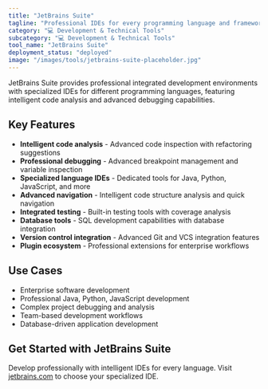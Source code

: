 ```yaml
---
title: "JetBrains Suite"
tagline: "Professional IDEs for every programming language and framework"
category: "💻 Development & Technical Tools"
subcategory: "💻 Development & Technical Tools"
tool_name: "JetBrains Suite"
deployment_status: "deployed"
image: "/images/tools/jetbrains-suite-placeholder.jpg"
---
```

JetBrains Suite provides professional integrated development environments with specialized IDEs for different programming languages, featuring intelligent code analysis and advanced debugging capabilities.

## Key Features

- **Intelligent code analysis** - Advanced code inspection with refactoring suggestions
- **Professional debugging** - Advanced breakpoint management and variable inspection
- **Specialized language IDEs** - Dedicated tools for Java, Python, JavaScript, and more
- **Advanced navigation** - Intelligent code structure analysis and quick navigation
- **Integrated testing** - Built-in testing tools with coverage analysis
- **Database tools** - SQL development capabilities with database integration
- **Version control integration** - Advanced Git and VCS integration features
- **Plugin ecosystem** - Professional extensions for enterprise workflows

## Use Cases

- Enterprise software development
- Professional Java, Python, JavaScript development
- Complex project debugging and analysis
- Team-based development workflows
- Database-driven application development

## Get Started with JetBrains Suite

Develop professionally with intelligent IDEs for every language. Visit [jetbrains.com](https://www.jetbrains.com) to choose your specialized IDE.